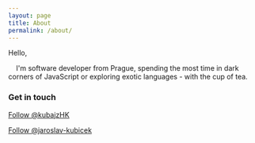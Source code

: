 ```yaml
---
layout: page
title: About
permalink: /about/
---
```


Hello,

&nbsp;&nbsp;&nbsp;&nbsp;I'm software developer from Prague, spending the most time 
in dark corners of JavaScript or exploring exotic languages - with the cup of tea.

### Get in touch

<a href="https://twitter.com/kubajzHK" class="twitter-follow-button" data-size="large" data-show-screen-name="false" data-show-count="false">Follow @kubajzHK</a><script async src="//platform.twitter.com/widgets.js" charset="utf-8"></script>

<a class="github-button" href="https://github.com/jaroslav-kubicek" data-style="mega" aria-label="Follow @jaroslav-kubicek on GitHub">Follow @jaroslav-kubicek</a>